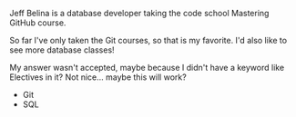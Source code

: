 Jeff Belina is a database developer taking the code school Mastering GitHub course.

So far I've only taken the Git courses, so that is my favorite.  I'd also like to see more database classes!

My answer wasn't accepted, maybe because I didn't have a keyword like Electives in it? Not nice... maybe this will work?

* Git
* SQL

